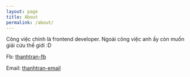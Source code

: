 ```yaml
---
layout: page
title: About
permalink: /about/
---
```


Công việc chính là frontend developer. Ngoài công việc anh ấy còn muốn giải cứu thế giới :D

Fb: [thanhtran-fb](https://fb.me/thanhrossi)

Email: [thanhtran-email](thanhrossi.tt@gmail.com)

